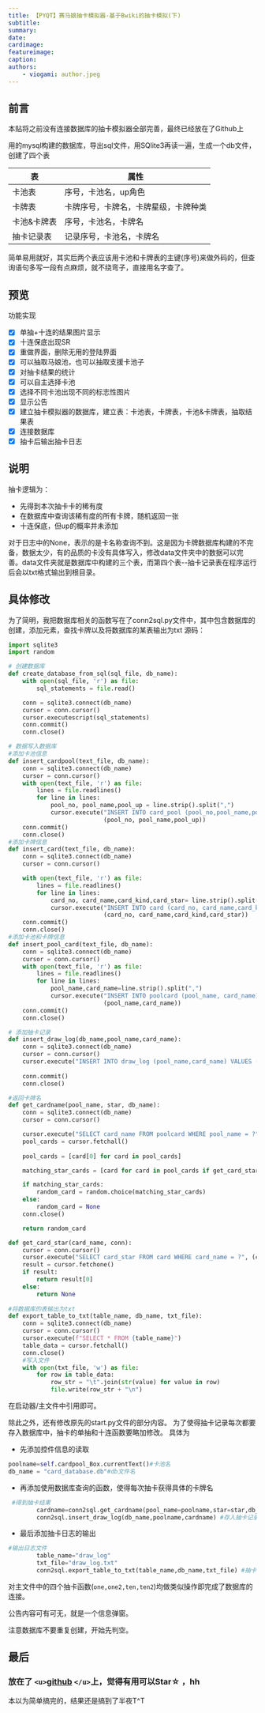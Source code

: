 ```yaml
---
title: 【PYQT】赛马娘抽卡模拟器-基于Bwiki的抽卡模拟(下)
subtitle: 
summary:
date: 
cardimage: 
featureimage: 
caption: 
authors:
    - viogami: author.jpeg
---
```


## 前言

本贴将之前没有连接数据库的抽卡模拟器全部完善，最终已经放在了Github上

<!--more-->

用的mysql构建的数据库，导出sql文件，用SQlite3再读一遍，生成一个db文件，创建了四个表

| 表          | 属性                                 |
| ----------- | ------------------------------------ |
| 卡池表      | 序号，卡池名，up角色                 |
| 卡牌表      | 卡牌序号，卡牌名，卡牌星级，卡牌种类 |
| 卡池&卡牌表 | 序号，卡池名，卡牌名                 |
| 抽卡记录表  | 记录序号，卡池名，卡牌名             |

简单易用就好，其实后两个表应该用卡池和卡牌表的主键(序号)来做外码的，但查询语句多写一段有点麻烦，就不绕弯子，直接用名字查了。

## 预览

功能实现

- [X] 单抽+十连的结果图片显示
- [X] 十连保底出现SR
- [X] 重做界面，删除无用的登陆界面
- [X] 可以抽取马娘池，也可以抽取支援卡池子
- [X] 对抽卡结果的统计
- [X] 可以自主选择卡池
- [X] 选择不同卡池出现不同的标志性图片
- [X] 显示公告
- [X] 建立抽卡模拟器的数据库，建立表：卡池表，卡牌表，卡池&卡牌表，抽取结果表
- [X] 连接数据库
- [X] 抽卡后输出抽卡日志

## 说明

抽卡逻辑为：

- 先得到本次抽卡卡的稀有度
- 在数据库中查询该稀有度的所有卡牌，随机返回一张
- 十连保底，但up的概率并未添加

对于日志中的None，表示的是卡名称查询不到。这是因为卡牌数据库构建的不完备，数据太少，有的品质的卡没有具体写入，修改data文件夹中的数据可以完善。data文件夹就是数据库中构建的三个表，而第四个表--抽卡记录表在程序运行后会以txt格式输出到根目录。

## 具体修改

为了简明，我把数据库相关的函数写在了conn2sql.py文件中，其中包含数据库的创建，添加元素，查找卡牌以及将数据库的某表输出为txt
源码：

```python
import sqlite3
import random

# 创建数据库
def create_database_from_sql(sql_file, db_name):
    with open(sql_file, 'r') as file:
        sql_statements = file.read()

    conn = sqlite3.connect(db_name)
    cursor = conn.cursor()
    cursor.executescript(sql_statements)
    conn.commit()
    conn.close()

# 数据写入数据库
#添加卡池信息
def insert_cardpool(text_file, db_name):
    conn = sqlite3.connect(db_name)
    cursor = conn.cursor()
    with open(text_file, 'r') as file:
        lines = file.readlines()
        for line in lines:
            pool_no, pool_name,pool_up = line.strip().split(",")
            cursor.execute("INSERT INTO card_pool (pool_no,pool_name,pool_up) VALUES (?,?,?)",
                           (pool_no, pool_name,pool_up))   
    conn.commit()
    conn.close()
#添加卡牌信息
def insert_card(text_file, db_name):
    conn = sqlite3.connect(db_name)
    cursor = conn.cursor()

    with open(text_file, 'r') as file:
        lines = file.readlines()
        for line in lines:
            card_no, card_name,card_kind,card_star= line.strip().split(",")
            cursor.execute("INSERT INTO card (card_no, card_name,card_kind,card_star) VALUES (?,?,?,?)",
                           (card_no, card_name,card_kind,card_star))   
    conn.commit()
    conn.close()
#添加卡池和卡牌信息
def insert_pool_card(text_file, db_name):
    conn = sqlite3.connect(db_name)
    cursor = conn.cursor()
    with open(text_file, 'r') as file:
        lines = file.readlines()
        for line in lines:
            pool_name,card_name=line.strip().split(",")
            cursor.execute("INSERT INTO poolcard (pool_name, card_name) VALUES (?,?)",
                           (pool_name,card_name))   
    conn.commit()
    conn.close()

# 添加抽卡记录
def insert_draw_log(db_name,pool_name,card_name):
    conn = sqlite3.connect(db_name)
    cursor = conn.cursor()
    cursor.execute("INSERT INTO draw_log (pool_name,card_name) VALUES (?,?)", (pool_name,card_name))
  
    conn.commit()
    conn.close()

#返回卡牌名
def get_cardname(pool_name, star, db_name):
    conn = sqlite3.connect(db_name)
    cursor = conn.cursor()

    cursor.execute("SELECT card_name FROM poolcard WHERE pool_name = ?", (pool_name,))
    pool_cards = cursor.fetchall()
  
    pool_cards = [card[0] for card in pool_cards]

    matching_star_cards = [card for card in pool_cards if get_card_star(card, conn) == star]

    if matching_star_cards:
        random_card = random.choice(matching_star_cards)
    else:
        random_card = None
    conn.close()

    return random_card

def get_card_star(card_name, conn):
    cursor = conn.cursor()
    cursor.execute("SELECT card_star FROM card WHERE card_name = ?", (card_name,))
    result = cursor.fetchone()
    if result:
        return result[0]
    else:
        return None
  
#将数据库的表输出为txt
def export_table_to_txt(table_name, db_name, txt_file):
    conn = sqlite3.connect(db_name)
    cursor = conn.cursor()
    cursor.execute(f"SELECT * FROM {table_name}")
    table_data = cursor.fetchall()
    conn.close()
    #写入文件
    with open(txt_file, 'w') as file:
        for row in table_data:
            row_str = "\t".join(str(value) for value in row)
            file.write(row_str + "\n")
```

在启动器/主文件中引用即可。

除此之外，还有修改原先的start.py文件的部分内容。
为了使得抽卡记录每次都要存入数据库中，抽卡的单抽和十连函数要略加修改。
具体为

- 先添加控件信息的读取

```python
poolname=self.cardpool_Box.currentText()#卡池名
db_name = "card_database.db"#db文件名
```

- 再添加使用数据库查询的函数，使得每次抽卡获得具体的卡牌名

```python
 #得到抽卡结果
        cardname=conn2sql.get_cardname(pool_name=poolname,star=star,db_name=db_name)
        conn2sql.insert_draw_log(db_name,poolname,cardname) #存入抽卡记录的数据库
```

- 最后添加抽卡日志的输出

```python
#输出日志文件
        table_name="draw_log"
        txt_file="draw_log.txt"
        conn2sql.export_table_to_txt(table_name,db_name,txt_file) #抽卡记录表导出为txt
```

对主文件中的四个抽卡函数(`one,one2,ten,ten2`)均做类似操作即完成了数据库的连接。

公告内容可有可无，就是一个信息弹窗。

注意数据库不要重复创建，开始先判空。

## 最后

### 放在了 `<u>`[github](https://github.com/viogami/DrawCard_uma) `</u>`上，觉得有用可以Star☆ ，hh

本以为简单搞完的，结果还是搞到了半夜T^T

